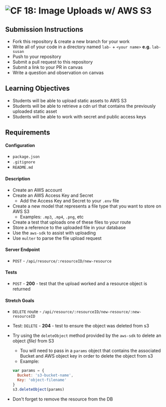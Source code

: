 ![CF](https://camo.githubusercontent.com/70edab54bba80edb7493cad3135e9606781cbb6b/687474703a2f2f692e696d6775722e636f6d2f377635415363382e706e67) 18: Image Uploads w/ AWS S3
===

## Submission Instructions
* Fork this repository & create a new branch for your work
* Write all of your code in a directory named `lab-` + `<your name>` **e.g.** `lab-susan`
* Push to your repository
* Submit a pull request to this repository
* Submit a link to your PR in canvas
* Write a question and observation on canvas

## Learning Objectives  
* Students will be able to upload static assets to AWS S3
* Students will be able to retrieve a cdn url that contains the previously uploaded static asset
* Students will be able to work with secret and public access keys

## Requirements
#### Configuration
* `package.json`
* `.gitignore`
* `README.md`

#### Description
* Create an AWS account
* Create an AWS Access Key and Secret
  * Add the Access Key and Secret to your `.env` file
* Create a new model that represents a file type that you want to store on AWS S3
  * Examples: `.mp3`, `.mp4`, `.png`, etc
* Create a test that uploads one of these files to your route
* Store a reference to the uploaded file in your database
* Use the `aws-sdk` to assist with uploading
* Use `multer` to parse the file upload request

#### Server Endpoint
* `POST` - `/api/resource/:resourceID/new-resource`

#### Tests
* `POST` - **200** - test that the upload worked and a resource object is returned

#### Stretch Goals
* `DELETE` route - `/api/resource/:resourceID/new-resource/:new-resourceID`
* Test: `DELETE` - **204** - test to ensure the object was deleted from s3

* Try using the `deleteObject` method provided by the `aws-sdk` to delete an object *(file)* from S3
  * Tou will need to pass in a `params` object that contains the associated Bucket and AWS object key in order to delete the object from s3
  * Example:
  ``` javascript
  var params = {
    Bucket: 's3-bucket-name',
    Key: 'object-filename'
  }
  s3.deleteObject(params)
  ```
* Don't forget to remove the resource from the DB
